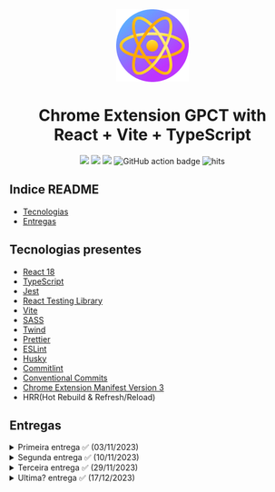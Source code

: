 
<div align="center">
<img src="public/icon-128.png" alt="logo"/>
<h1> Chrome Extension GPCT with<br/>React + Vite + TypeScript</h1>

![](https://img.shields.io/badge/React-61DAFB?style=flat-square&logo=react&logoColor=black)
![](https://img.shields.io/badge/Typescript-3178C6?style=flat-square&logo=typescript&logoColor=white)
![](https://badges.aleen42.com/src/vitejs.svg)
![GitHub action badge](https://github.com/Jonghakseo/chrome-extension-boilerplate-react-vite/actions/workflows/build-zip.yml/badge.svg)
<img src="https://hits.seeyoufarm.com/api/count/incr/badge.svg?url=https://github.com/Jonghakseo/chrome-extension-boilerplate-react-viteFactions&count_bg=%23#222222&title_bg=%23#454545&title=😀&edge_flat=true" alt="hits"/>

</div>

## Indice README

- [Tecnologias](#tecnologias)
- [Entregas](#entregas)

## Tecnologias presentes<a name="tecnologias"></a>

- [React 18](https://reactjs.org/)
- [TypeScript](https://www.typescriptlang.org/)
- [Jest](https://jestjs.io/)
- [React Testing Library](https://testing-library.com/docs/react-testing-library/intro/)
- [Vite](https://vitejs.dev/)
- [SASS](https://sass-lang.com/)
- [Twind](https://twind.dev/)
- [Prettier](https://prettier.io/)
- [ESLint](https://eslint.org/)
- [Husky](https://typicode.github.io/husky/getting-started.html#automatic-recommended)
- [Commitlint](https://commitlint.js.org/#/guides-local-setup?id=install-commitlint)
- [Conventional Commits](https://www.conventionalcommits.org/en/v1.0.0/#summary)
- [Chrome Extension Manifest Version 3](https://developer.chrome.com/docs/extensions/mv3/intro/)
- HRR(Hot Rebuild & Refresh/Reload)

## Entregas <a name="entregas"></a>

<details><summary>Primeira entrega ✅ (03/11/2023)</summary>
</details>

<details><summary>Segunda entrega ✅ (10/11/2023)</summary>

- ✅ Ao iniciar uma reunião no Google Meeting, a extensão iria carregar automaticamente o roteiro (no modo visualização), para que o usuário possa ir lendo, abrindo/fechando partes, marcando os checkboxes. Não apresentar interface antes de iniciar a reunião.

- ✅ Caso não seja uma sidebar, ele poderá arrastar o elemento para qualquer lugar na tela (pra tirar da frente da imagem das pessoas por exemplo), e a posição (%) deverá ficar salva no localstorage, para voltar no mesmo lugar na próxima reunião. 

- ✅ Deve haver uma forma de "minimizar" a extensão, que irá deixar apenas um ícone visível para ao clicar voltar a exibir o conteúdo aberto.

- ✅ Ao abrir a extensão, ter algum tipo de apresentação explicando como usar, com um botão pra fechar e um checkbox "Não apresentar mais essa introdução", que ao marcado, salvará no localstorage para não exibir mais.

- ✅ Ter um botão "?" ou algo do tipo em algum lugar, que abre novamente a janela da introdução.

- ✅ Quando for um checkbox, mesmo que renderize um li, não exibir o bullet. Ou seja, se for `- [ ] Perguntar algo` deverá apresentar sem a "bolinha" na esquerda, já vir direto o checkbox.

- ✅ A extensão deve ter um ícone na banjeida de extensões.

- ✅ Para ter um accordeon, a pessoa deve escrever exatamente como abaixo (`grupo` com `titulo`):

```
<grupo titulo="Sem equipe de TI">
Realmente, ter uma equipe própria dá muito trabalho. Você está certo em não ter um time próprio.

## Perguntas
[ ] Já pensaram em contratar uma empresa pra isso?
</grupo>
```

</details>

<details><summary>Terceira entrega ✅ (29/11/2023)</summary>

Nesta versão poderemos criar uma conta, e o roteiro ficará salvo em uma collection (nesta versão apenas um roteiro).

- ✅ Abrir sem exigir autenticação e deixar usar como já funciona. Ter um botão "Criar conta" que irá levar para a interface de autenticação com firebase. Escolha um método de authenticação que achar melhor, pode ser email ou telefone.

- ✅ Quando o usuário é criado no firebase, ele terá um uid, que é uma string única que o identifica, é o id dele.

- ✅ Assim que o usuário criar a conta, criar um registro no firestore em users\{uid} e salvar ali createdAt com a data de hoje.

- ✅ Ao carregar a interface, se o usuário estiver autenticado, apresentar um circulo com a primeira letra do email dele, (como se fosse um avatar), pra indicar que está logado.

- ✅ Ao clicar no avatar exibir um menu popup com apenas uma opção por agora "Sair".

- ✅ Ao autenticar, caso tenha um modelo no localstorage, copiar ele para o firebase em uma collection em users\{uid}\scripts\, onde scripts será uma coleection de scripts que o usuário pode ter.

- ✅ Nesta versão, não precisamos ainda implementar toda a lógica de criar novos modelos, ver os existentes e tal, porque irá adicionar muita complexidade.

- ✅ Ao estar autenticado, o front deve escutar users\{uid}\scripts\ e obter o único registro que estará lá, para apresentar, editar, etc. Sempre que for salvar, salvar no firebase.

- ⚠️ O firebase tem um recurso de cache offline, que recomendo usar, assim ao abrir a interface já conseguirá obter instantaneamente o dado do cache do firebase.

Obs: Este ultimo eu deixei para a proxima entrega, pois como iremos tratar de criação de novos modelos, edição, etc, creio que vai fazer mais sentido implementa-lo juntamente a essas alterações.

### Detalhes e especificações do Firebase

No firebase temos a seguinte estrutura:

- users\ {uid} \ {user}

Com user sendo um objeto com os seguintes campos:

- createdAt: data de criação do usuário
- email: email do usuário
- id: id do usuário
- scripts: collection de scripts do usuário

E dentro de scripts, temos:

- id: id do script
- title: titulo do script
- code: código do script (Em markdown)
- created_at: data de criação do script
- updated_at: data da ultima atualização do script
- shared: booleano indicando se o script é compartilhado ou não

Alguns destes campos são já pensando na proxima entrega. Por exemplo, o campo shared, que indica se o script é compartilhado ou não. Nas proximas entregas, iremos implementar a possibilidade de compartilhar um script com outros usuários, e este campo poderá ser usado para isso.

E o campo updated_at, que indica a data da ultima atualização do script, será usado para exibição quando houver mais de um script, para saber qual foi o ultimo atualizado.

Já title achei interessante ter, pois assim o usuário poderá dar um nome para o script, e não apenas ter o código. Assim quando tiver mais de um script, poderá identificar qual é qual.

</details>

<details><summary>Ultima? entrega ✅ (17/12/2023)</summary>

✅ Agora que o usuário já tem uma conta, chegou a hora de poder ter vários roteiros.

✅ Na tela inicial o usuário poderá criar novos roteiros e ter uma forma do usuário ver quais roteiros já criou. Ao selecionar um roteiro ele pode altera-lo e salva-lo (automaticamente ou clicando em salvar). Ele deve também poder excluir algum roteiro que não queira mais.

✅ No Google Meet, abrir o último roteiro utilizado inicialmente, e permitir de forma fácil escolher outro roteiro para usar na reunião.

</details>